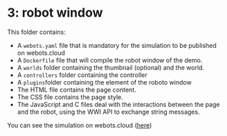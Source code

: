 # 3: robot window
This folder contains:
 - A `webots.yaml` file that is mandatory for the simulation to be published on webots.cloud
 - A `Dockerfile` file that will compile the robot window of the demo.
 - A `worlds` folder containing the thumbnail (optional) and the world.
 - A `controllers` folder containing the controller
 - A `plugins`folder containing the element of the roboto window
  - The HTML file contains the page content.
  - The CSS file contains the page style.
  - The JavaScript and C files deal with the interactions between the page and the robot, using the WWI API to
    exchange string messages.

 You can see the simulation on webots.cloud ([here](hhttps://webots.cloud/run?version=R2022b&url=https://github.com/cyberbotics/webots-cloud-simulation-demos/blob/main/2_compile_controller/worlds/spot.wbt))

